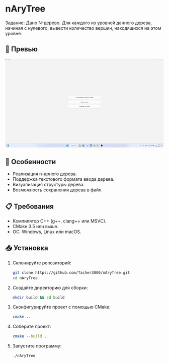 # nAryTree

Задание: Дано N-дерево. Для каждого из уровней данного дерева, начиная с нулевого, вывести количество вершин, находящихся на этом уровне.

## 👀 Превью

![nAryTreePreview](docs/nAryTreePreview.gif)

## 🚀 Особенности

- Реализация n-арного дерева.
- Поддержка текстового формата ввода дерева.
- Визуализация структуры дерева.
- Возможность сохранения дерева в файл.

## 📋 Требования

- Компилятор C++ (g++, clang++ или MSVC).
- CMake 3.5 или выше.
- ОС: Windows, Linux или macOS.

## 📥 Установка

1. Склонируйте репозиторий:

   ```bash
   git clone https://github.com/Tacher3000/nAryTree.git
   cd nAryTree
   ```

2. Создайте директорию для сборки:

   ```bash
   mkdir build && cd build
   ```

3. Сконфигурируйте проект с помощью CMake:

   ```bash
   cmake ..
   ```

4. Соберите проект:

   ```bash
   cmake --build .
   ```

5. Запустите программу:

   ```bash
   ./nAryTree
   ```

